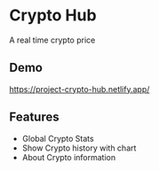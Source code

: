 
# Crypto Hub

A real time crypto price

## Demo

https://project-crypto-hub.netlify.app/


## Features

- Global Crypto Stats
- Show Crypto history with chart
- About Crypto information


